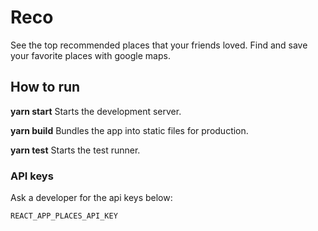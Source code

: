 # Reco
See the top recommended places that your friends loved. Find and save your favorite places with google maps.

##  How to run
**yarn start**
Starts the development server.

**yarn build**
Bundles the app into static files for production.

**yarn test**
Starts the test runner.

### API keys
Ask a developer for the api keys below:
```
REACT_APP_PLACES_API_KEY
```